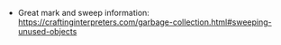 
- Great mark and sweep information: https://craftinginterpreters.com/garbage-collection.html#sweeping-unused-objects